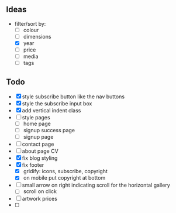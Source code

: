 ## Ideas
- filter/sort by:
    - [ ] colour
    - [ ] dimensions
    - [x] year
    - [ ] price
    - [ ] media
    - [ ] tags
## Todo
- [x] style subscribe button like the nav buttons
- [x] style the subscribe input box
- [x] add vertical indent class
- [ ] style pages
    - [ ] home page
    - [ ] signup success page
    - [ ] signup page
- [ ] contact page
- [ ] about page CV
- [x] fix blog styling
- [x] fix footer
    - [x] gridify: icons, subscribe, copyright
    - [x] on mobile put copyright at bottom
- [ ] small arrow on right indicating scroll for the horizontal gallery
    - [ ] scroll on click
- [ ] artwork prices
- [ ] 
